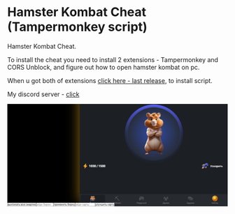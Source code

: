 # Hamster Kombat Cheat (Tampermonkey script)

Hamster Kombat Cheat.

To install the cheat you need to install 2 extensions - Tampermonkey and CORS Unblock, and figure out how to open hamster kombat on pc.

When u got both of extensions [click here - last release](https://github.com/ulybaka1337/hamster-kombat-cheat/raw/2.0/main.js), to install script.

My discord server - [click](https://discord.gg/7radMBMnNZ)

![Hamster Kombat Cheat v2 screenshot](v2preview.png)
